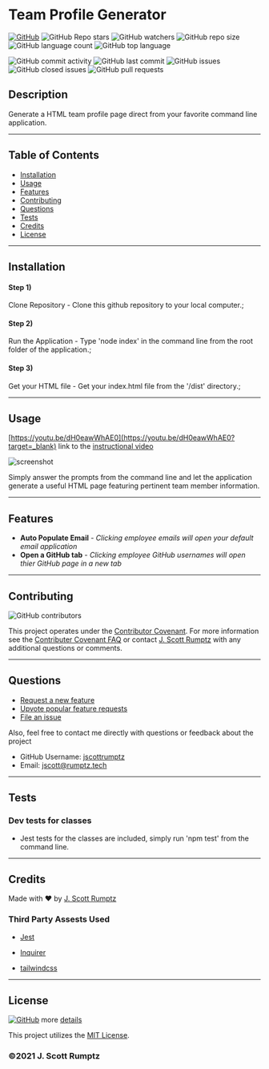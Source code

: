 # Team Profile Generator
    
[![GitHub](https://img.shields.io/github/license/jscottrumptz/team-profile-generator)](https://github.com/jscottrumptz/team-profile-generator/blob/main/LICENSE/?target=_blank)
![GitHub Repo stars](https://img.shields.io/github/stars/jscottrumptz/team-profile-generator?style=social)
![GitHub watchers](https://img.shields.io/github/watchers/jscottrumptz/team-profile-generator?style=social)
![GitHub repo size](https://img.shields.io/github/repo-size/jscottrumptz/team-profile-generator)
![GitHub language count](https://img.shields.io/github/languages/count/jscottrumptz/team-profile-generator)
![GitHub top language](https://img.shields.io/github/languages/top/jscottrumptz/team-profile-generator)

![GitHub commit activity](https://img.shields.io/github/commit-activity/m/jscottrumptz/team-profile-generator)
![GitHub last commit](https://img.shields.io/github/last-commit/jscottrumptz/team-profile-generator)
![GitHub issues](https://img.shields.io/github/issues-raw/jscottrumptz/team-profile-generator)
![GitHub closed issues](https://img.shields.io/github/issues-closed-raw/jscottrumptz/team-profile-generator)
![GitHub pull requests](https://img.shields.io/github/issues-pr-raw/jscottrumptz/team-profile-generator)

## Description
Generate a HTML team profile page direct from your favorite command line application.   

---
## Table of Contents


* [Installation](#installation)
* [Usage](#usage)
* [Features](#features)
* [Contributing](#contributing)
* [Questions](#questions)
* [Tests](#tests)
* [Credits](#credits)
* [License](#license)

---

## Installation
#### Step 1)
Clone Repository - Clone this github repository to your local computer.;
#### Step 2)
Run the Application - Type 'node index' in the command line from the root folder of the application.;
#### Step 3)
Get your HTML file - Get your index.html file from the '/dist' directory.;


---
## Usage 
[https://youtu.be/dH0eawWhAE0](https://youtu.be/dH0eawWhAE0?target=_blank) link to the [instructional video](https://youtu.be/dH0eawWhAE0?target=_blank)
 
    
![screenshot](https://user-images.githubusercontent.com/74981245/107975576-ec3dcb80-6f7d-11eb-95a3-7d584f23b92e.png)

Simply answer the prompts from the command line and let the application generate a useful HTML page featuring pertinent team member information.

---

## Features
- **Auto Populate Email** - *Clicking employee emails will open your default email application*
- **Open a GitHub tab** - *Clicking employee GitHub usernames will open thier GitHub page in a new tab*


---
## Contributing
![GitHub contributors](https://img.shields.io/github/contributors/jscottrumptz/team-profile-generator)

This project operates under the [Contributor Covenant](https://www.contributor-covenant.org/version/2/0/code_of_conduct/?target=_blank). For more information see the [Contributer Covenant FAQ](https://www.contributor-covenant.org/faq/?target=_blank) or contact [J. Scott Rumptz](mailto:jscott@rumptz.tech?subject=Contribution%20question%20concerning%20team-profile-generator) with any additional questions or comments.

---
## Questions

- [Request a new feature](mailto:jscott@rumptz.tech?subject=Feature%20request%20for%20team-profile-generator)
- [Upvote popular feature requests](https://github.com/jscottrumptz/team-profile-generator/issues?q=is%3Aopen+is%3Aissue+label%3Afeature-request+sort%3Areactions-%2B1-desc?target=_blank)
- [File an issue](https://github.com/jscottrumptz/team-profile-generator/issues/new/?target=_blank)

Also, feel free to contact me directly with questions or feedback about the project
- GitHub Username: [jscottrumptz](https://github.com/jscottrumptz?target=_blank)
- Email: [jscott@rumptz.tech](mailto:jscott@rumptz.tech?subject=Question%20about%20team-profile-generator)

---

## Tests


### Dev tests for classes
- Jest tests for the classes are included, simply run 'npm test' from the command line.

---
## Credits
Made with ❤️ by [J. Scott Rumptz](https://github.com/jscottrumptz/?target=_blank)

### Third Party Assests Used
- [Jest](https://www.npmjs.com/package/jest?target=_blank)
                    
- [Inquirer](https://www.npmjs.com/package/inquirer?target=_blank)
                    
- [tailwindcss](https://tailwindcss.com/?target=_blank)
                    




---

## License
[![GitHub](https://img.shields.io/github/license/jscottrumptz/team-profile-generator)](https://github.com/jscottrumptz/team-profile-generator/blob/main/LICENSE/?target=_blank) more [details](https://github.com/jscottrumptz/team-profile-generator/blob/main/LICENSE/?target=_blank)

This project utilizes the [MIT License](https://github.com/jscottrumptz/team-profile-generator/blob/main/LICENSE/?target=_blank).

### ©️2021 J. Scott Rumptz

